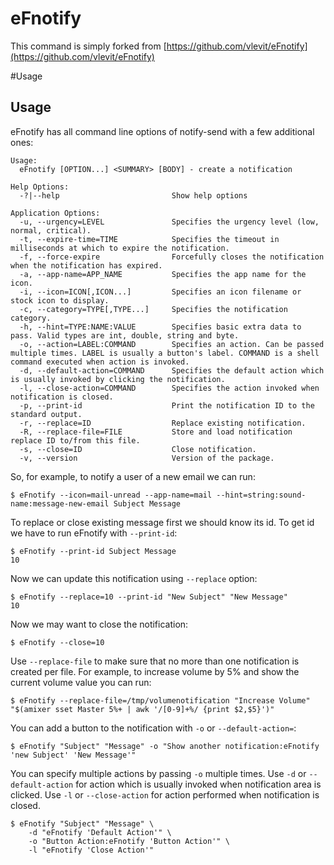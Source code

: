 # eFnotify

This command is simply forked from [https://github.com/vlevit/eFnotify](https://github.com/vlevit/eFnotify)



#Usage

## Usage

eFnotify has all command line options of notify-send with a few
additional ones:

    Usage:
      eFnotify [OPTION...] <SUMMARY> [BODY] - create a notification

    Help Options:
      -?|--help                         Show help options

    Application Options:
      -u, --urgency=LEVEL               Specifies the urgency level (low, normal, critical).
      -t, --expire-time=TIME            Specifies the timeout in milliseconds at which to expire the notification.
      -f, --force-expire                Forcefully closes the notification when the notification has expired.
      -a, --app-name=APP_NAME           Specifies the app name for the icon.
      -i, --icon=ICON[,ICON...]         Specifies an icon filename or stock icon to display.
      -c, --category=TYPE[,TYPE...]     Specifies the notification category.
      -h, --hint=TYPE:NAME:VALUE        Specifies basic extra data to pass. Valid types are int, double, string and byte.
      -o, --action=LABEL:COMMAND        Specifies an action. Can be passed multiple times. LABEL is usually a button's label. COMMAND is a shell command executed when action is invoked.
      -d, --default-action=COMMAND      Specifies the default action which is usually invoked by clicking the notification.
      -l, --close-action=COMMAND        Specifies the action invoked when notification is closed.
      -p, --print-id                    Print the notification ID to the standard output.
      -r, --replace=ID                  Replace existing notification.
      -R, --replace-file=FILE           Store and load notification replace ID to/from this file.
      -s, --close=ID                    Close notification.
      -v, --version                     Version of the package.


So, for example, to notify a user of a new email we can run:

    $ eFnotify --icon=mail-unread --app-name=mail --hint=string:sound-name:message-new-email Subject Message

To replace or close existing message first we should know its id. To
get id we have to run eFnotify with `--print-id`:

    $ eFnotify --print-id Subject Message
    10

Now we can update this notification using `--replace` option:

    $ eFnotify --replace=10 --print-id "New Subject" "New Message"
    10

Now we may want to close the notification:

    $ eFnotify --close=10

Use `--replace-file` to make sure that no more than one notification
is created per file. For example, to increase volume by 5% and show
the current volume value you can run:

    $ eFnotify --replace-file=/tmp/volumenotification "Increase Volume" "$(amixer sset Master 5%+ | awk '/[0-9]+%/ {print $2,$5}')"

You can add a button to the notification with `-o` or `--default-action=`:

    $ eFnotify "Subject" "Message" -o "Show another notification:eFnotify 'new Subject' 'New Message'"

You can specify multiple actions by passing `-o` multiple times. Use
`-d` or `--default-action` for action which is usually invoked when
notification area is clicked. Use `-l` or `--close-action` for action
performed when notification is closed.

    $ eFnotify "Subject" "Message" \
        -d "eFnotify 'Default Action'" \
        -o "Button Action:eFnotify 'Button Action'" \
        -l "eFnotify 'Close Action'"
